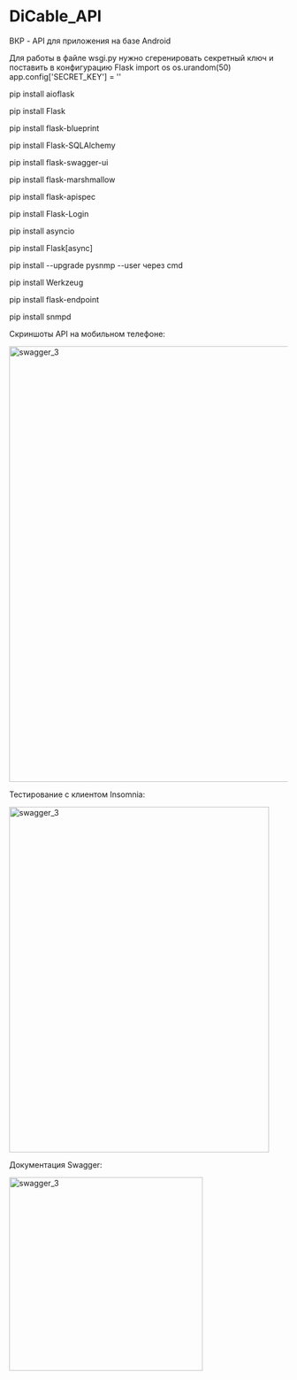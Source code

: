 # DiCable_API
ВКР - API для приложения на базе Android

Для работы в файле wsgi.py нужно сгеренировать секретный ключ и поставить в конфигурацию Flask
import os
os.urandom(50)
app.config['SECRET_KEY'] = ''

pip install aioflask

pip install Flask

pip install flask-blueprint

pip install Flask-SQLAlchemy

pip install flask-swagger-ui

pip install flask-marshmallow

pip install flask-apispec

pip install Flask-Login

pip install asyncio

pip install Flask[async]

pip install --upgrade pysnmp --user через cmd

pip install Werkzeug

pip install flask-endpoint

pip install snmpd

Скриншоты API на мобильном телефоне:


<img height="788" width="577" alt="swagger_3" src="https://user-images.githubusercontent.com/72875986/170478205-973db91f-36f5-4439-8d6f-6c0d1c8c4505.png">

Тестирование с клиентом Insomnia:


<img height="625" width="470" alt="swagger_3" src="https://user-images.githubusercontent.com/72875986/170479955-794fa128-fbf6-49c4-b8b8-1e37be07be3a.jpg">

Документация Swagger:


<img width="350" alt="swagger_3" src="https://user-images.githubusercontent.com/72875986/170478873-fc2d30b6-a5ba-4cfc-9256-7a98761e3cca.png">
